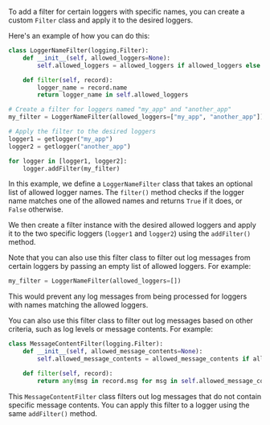 To add a filter for certain loggers with specific names, you can create a custom `Filter` class and apply it to the desired loggers.

Here's an example of how you can do this:
```py
class LoggerNameFilter(logging.Filter):
    def __init__(self, allowed_loggers=None):
        self.allowed_loggers = allowed_loggers if allowed_loggers else []

    def filter(self, record):
        logger_name = record.name
        return logger_name in self.allowed_loggers

# Create a filter for loggers named "my_app" and "another_app"
my_filter = LoggerNameFilter(allowed_loggers=["my_app", "another_app"])

# Apply the filter to the desired loggers
logger1 = getlogger("my_app")
logger2 = getlogger("another_app")

for logger in [logger1, logger2]:
    logger.addFilter(my_filter)
```
In this example, we define a `LoggerNameFilter` class that takes an optional list of allowed logger names. The `filter()` method checks if the logger name matches one of the allowed names and returns `True` if it does, or `False` otherwise.

We then create a filter instance with the desired allowed loggers and apply it to the two specific loggers (`logger1` and `logger2`) using the `addFilter()` method.

Note that you can also use this filter class to filter out log messages from certain loggers by passing an empty list of allowed loggers. For example:
```py
my_filter = LoggerNameFilter(allowed_loggers=[])
```
This would prevent any log messages from being processed for loggers with names matching the allowed loggers.

You can also use this filter class to filter out log messages based on other criteria, such as log levels or message contents. For example:
```py
class MessageContentFilter(logging.Filter):
    def __init__(self, allowed_message_contents=None):
        self.allowed_message_contents = allowed_message_contents if allowed_message_contents else []

    def filter(self, record):
        return any(msg in record.msg for msg in self.allowed_message_contents)
```
This `MessageContentFilter` class filters out log messages that do not contain specific message contents. You can apply this filter to a logger using the same `addFilter()` method.